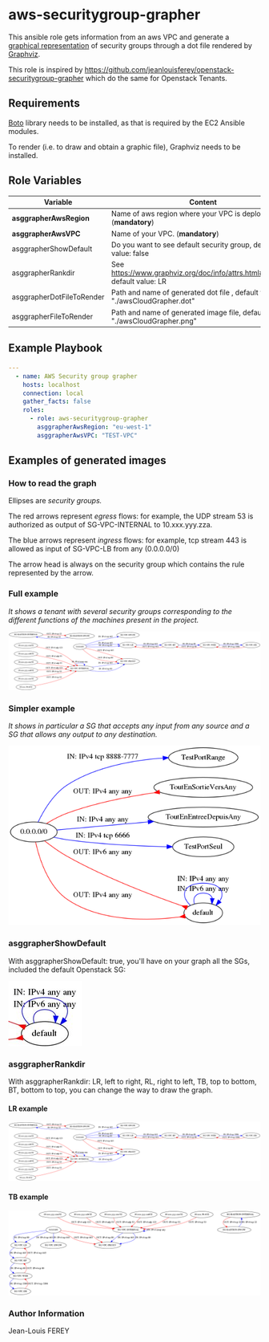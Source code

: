 # aws-securitygroup-grapher

This ansible role gets information from an aws VPC and generate a [graphical representation](CloudGrapher.png) of security groups through a dot file rendered by [Graphviz](https://graphviz.gitlab.io/).

This role is inspired by https://github.com/jeanlouisferey/openstack-securitygroup-grapher which do the same for Openstack Tenants.

## Requirements

[Boto](https://aws.amazon.com/fr/sdk-for-python/) library needs to be installed, as that is required by the EC2 Ansible modules.

To render (i.e. to draw and obtain a graphic file), Graphviz needs to be installed.

## Role Variables

| Variable | Content |
| --- | --- |
| **asggrapherAwsRegion** | Name of aws region where your VPC is deployed. (**mandatory**) |
| **asggrapherAwsVPC** | Name of your VPC. (**mandatory**) |   |   |
| asggrapherShowDefault | Do you want to see default security group, default value: false |
| asggrapherRankdir | See <https://www.graphviz.org/doc/info/attrs.html#d:rankdir>, default value: LR |
| asggrapherDotFileToRender | Path and name of generated dot file , default value: "./awsCloudGrapher.dot" |
| asggrapherFileToRender | Path and name of generated image file, default value: "./awsCloudGrapher.png" |

## Example Playbook
~~~yaml
---
  - name: AWS Security group grapher
    hosts: localhost
    connection: local
    gather_facts: false
    roles:
      - role: aws-securitygroup-grapher
        asggrapherAwsRegion: "eu-west-1"
        asggrapherAwsVPC: "TEST-VPC"
~~~

## Examples of generated images

### How to read the graph

Ellipses are *security groups.*

The red arrows represent *egress* flows: for example, the UDP stream 53 is authorized as output of SG-VPC-INTERNAL to 10.xxx.yyy.zza.

The blue arrows represent *ingress* flows: for example, tcp stream 443 is allowed as input of SG-VPC-LB from any (0.0.0.0/0)

The arrow head is always on the security group which contains the rule represented by the arrow.

### Full example

*It shows a tenant with several security groups corresponding to the different functions of the machines present in the project.*

![Example](CloudGrapher.png)

### Simpler example

*It shows in particular a SG that accepts any input from any source and a SG that allows any output to any destination.*

![Example](SimpleGraph.png)

### asggrapherShowDefault

With asggrapherShowDefault: true, you'll have on your graph all the SGs, included the default Openstack SG:

![Example](DefaultSG.jpg)

### asggrapherRankdir

With asggrapherRankdir: LR, left to right, RL, right to left, TB, top to bottom, BT, bottom to top, you can change the way to draw the graph.

#### LR example

![Example](LR.png)

#### TB example

![Example](TB.png)

### Author Information

Jean-Louis FEREY
